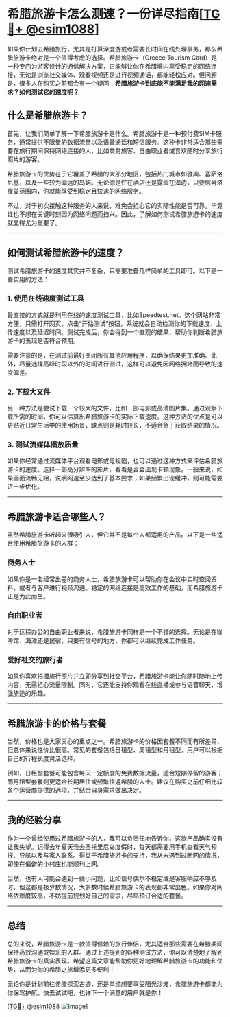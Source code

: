 # 希腊旅游卡怎么测速？一份详尽指南[[TG💪+ @esim1088](https://t.me/s/esim1088)]

如果你计划去希腊旅行，尤其是打算深度游或者需要长时间在线处理事务，那么希腊旅游卡绝对是一个值得考虑的选择。希腊旅游卡（Greece Tourism Card）是一种专门为游客设计的通信解决方案，它能够让你在希腊境内享受稳定的网络连接，无论是浏览社交媒体、观看视频还是进行视频通话，都能轻松应对。但问题是，很多人在购买之前都会有一个疑问：**希腊旅游卡到底能不能满足我的网速需求？如何测试它的速度呢？**

## 什么是希腊旅游卡？

首先，让我们简单了解一下希腊旅游卡是什么。希腊旅游卡是一种预付费SIM卡服务，通常提供不限量的数据流量以及语音通话和短信服务。这种卡非常适合那些需要在旅行期间保持网络连接的人，比如商务旅客、自由职业者或喜欢随时分享旅行照片的游客。

希腊旅游卡的优势在于它覆盖了希腊的大部分地区，包括热门城市如雅典、塞萨洛尼基，以及一些较为偏远的岛屿。无论你是住在酒店还是露营在海边，只要信号塔覆盖范围内，你就能享受到稳定且快速的网络服务。

不过，对于初次接触这种服务的人来说，难免会担心它的实际性能是否可靠。毕竟谁也不想在关键时刻因为网络问题而扫兴。因此，了解如何测试希腊旅游卡的速度就显得尤为重要了。

---

## 如何测试希腊旅游卡的速度？

测试希腊旅游卡的速度其实并不复杂，只需要准备几样简单的工具即可。以下是一些实用的方法：

### 1. 使用在线速度测试工具

最直接的方式就是利用在线的速度测试工具，比如Speedtest.net。这个网站非常方便，只需打开网页，点击“开始测试”按钮，系统就会自动检测你的下载速度、上传速度以及延迟时间。测试完成后，你会得到一个直观的结果，帮助你判断希腊旅游卡的表现是否符合预期。

需要注意的是，在测试前最好关闭所有其他应用程序，以确保结果更加准确。此外，尽量选择高峰时段以外的时间进行测试，这样可以避免因网络拥堵而导致的速度偏差。

### 2. 下载大文件

另一种方法是尝试下载一个较大的文件，比如一部电影或高清图片集。通过观察下载所需的时间，你可以估算出希腊旅游卡的实际下载速度。这种方法的优点是可以更贴近日常生活中的使用场景，缺点则是耗时较长，不适合急于获取结果的情况。

### 3. 测试流媒体播放质量

如果你经常通过流媒体平台观看电影或电视剧，也可以通过这种方式来评估希腊旅游卡的速度。选择一部高分辨率的影片，看看是否会出现卡顿现象。一般来说，如果画面流畅无阻，说明网速至少达到了基本要求；如果频繁出现缓冲，则可能需要进一步优化。

---

## 希腊旅游卡适合哪些人？

虽然希腊旅游卡听起来很吸引人，但它并不是每个人都适用的产品。以下是一些适合使用希腊旅游卡的人群：

### 商务人士

如果你是一名经常出差的商务人士，希腊旅游卡可以帮助你在会议中实时查阅资料，或者与客户进行视频沟通。稳定的网络连接是高效工作的基础，而希腊旅游卡正是为此而生。

### 自由职业者

对于远程办公的自由职业者来说，希腊旅游卡同样是一个不错的选择。无论是在咖啡馆、海滩还是民宿，只要有信号的地方，你都可以继续完成工作任务。

### 爱好社交的旅行者

如果你喜欢拍摄旅行照片并立即分享到社交平台，希腊旅游卡能让你随时随地上传内容，无需担心流量限制。同时，它还能支持你观看在线直播或参与语音聊天，增强旅途的乐趣。

---

## 希腊旅游卡的价格与套餐

当然，价格也是大家关心的重点之一。希腊旅游卡的价格因套餐不同而有所差异，但总体来说性价比很高。常见的套餐包括日租型、周租型和月租型，用户可以根据自己的行程长度灵活选择。

例如，日租型套餐可能包含每天一定额度的免费数据流量，适合短期停留的游客；而月租型套餐则更适合长期居住或频繁往返希腊的人士。建议在购买之前仔细比较各个运营商提供的选项，并结合自身需求做出决定。

---

## 我的经验分享

作为一个曾经使用过希腊旅游卡的人，我可以负责任地告诉你，这款产品确实没有让我失望。记得去年夏天我去圣托里尼岛度假时，每天都需要用手机查看天气预报、导航以及与家人联系。得益于希腊旅游卡的支持，我从未遇到过断网的情况，即使在偏僻的小村庄也能顺利上网。

当然，也有人可能会遇到一些小问题，比如信号偶尔不稳定或是客服响应不够及时。但这都是极少数情况，大多数时候希腊旅游卡的表现都非常出色。如果你对网络依赖度较高，不妨提前规划好自己的需求，尽早预订合适的套餐。

---

## 总结

总的来说，希腊旅游卡是一款值得信赖的旅行伴侣，尤其适合那些需要在希腊期间保持高效沟通或娱乐的人群。通过上述提到的各种测试方法，你可以清楚地了解到希腊旅游卡的真实表现。希望这篇文章能帮助你更好地理解希腊旅游卡的功能和优势，从而为你的希腊之旅增添更多便利！

无论你是计划前往希腊探索古迹，还是单纯想要享受阳光沙滩，希腊旅游卡都能为你保驾护航。快去试试吧，也许下一个满意的用户就是你！

[[TG💪+ @esim1088](https://t.me/s/esim1088) ![Image](https://i.postimg.cc/4NQfJmqS/Snipaste-2025-05-13-00-14-12.png)]